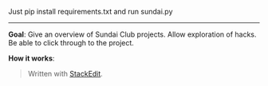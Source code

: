 Just pip install requirements.txt and run sundai.py 

----

**Goal**: Give an overview of Sundai Club projects. Allow exploration of hacks. Be able to click through to the project.

**How it works**: 


> Written with [StackEdit](https://stackedit.io/).
<!--stackedit_data:
eyJoaXN0b3J5IjpbMTk0NjUzNTU1Nl19
-->